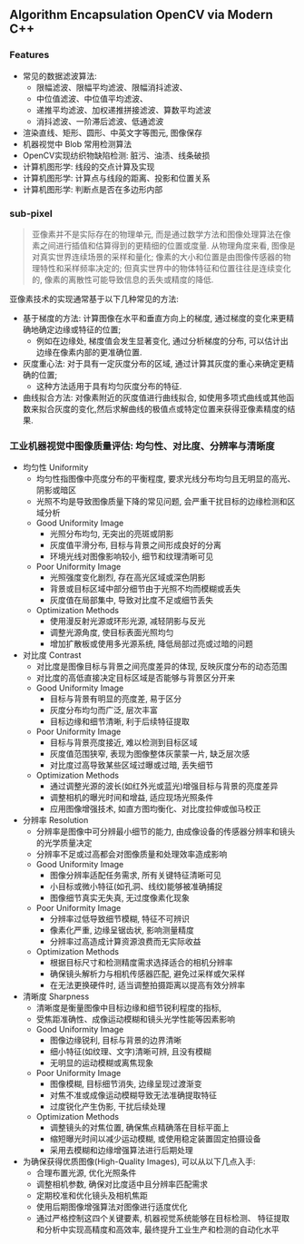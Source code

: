## Algorithm Encapsulation OpenCV via Modern C++

### Features
- 常见的数据滤波算法: 
    - 限幅滤波、限幅平均滤波、限幅消抖滤波、
    - 中位值滤波、中位值平均滤波、
    - 递推平均滤波、加权递推拼接滤波、算数平均滤波
    - 消抖滤波、一阶滞后滤波、低通滤波
- 渲染直线、矩形、圆形、中英文字等图元, 图像保存
- 机器视觉中 Blob 常用检测算法
- OpenCV实现纺织物缺陷检测: 脏污、油渍、线条破损
- 计算机图形学: 线段的交点计算及实现
- 计算机图形学: 计算点与线段的距离、投影和位置关系
- 计算机图形学: 判断点是否在多边形内部


### sub-pixel 
> 亚像素并不是实际存在的物理单元, 而是通过数学方法和图像处理算法在像素之间进行插值和估算得到的更精细的位置或度量. 从物理角度来看, 图像是对真实世界连续场景的采样和量化; 像素的大小和位置是由图像传感器的物理特性和采样频率决定的; 但真实世界中的物体特征和位置往往是连续变化的, 像素的离散性可能导致信息的丢失或精度的降低.

亚像素技术的实现通常基于以下几种常见的方法:
- 基于梯度的方法: 计算图像在水平和垂直方向上的梯度, 通过梯度的变化来更精确地确定边缘或特征的位置;
    - 例如在边缘处, 梯度值会发生显著变化, 通过分析梯度的分布, 可以估计出边缘在像素内部的更准确位置.
- 灰度重心法: 对于具有一定灰度分布的区域, 通过计算其灰度的重心来确定更精确的位置;
    - 这种方法适用于具有均匀灰度分布的特征.
- 曲线拟合方法: 对像素附近的灰度值进行曲线拟合, 如使用多项式曲线或其他函数来拟合灰度的变化,然后求解曲线的极值点或特定位置来获得亚像素精度的结果.

### 工业机器视觉中图像质量评估: 均匀性、对比度、分辨率与清晰度
- 均匀性 Uniformity
    - 均匀性指图像中亮度分布的平衡程度, 要求光线分布均匀且无明显的高光、阴影或暗区
    - 光照不均是导致图像质量下降的常见问题, 会严重干扰目标的边缘检测和区域分析
    - Good Uniformity Image
        - 光照分布均匀, 无突出的亮斑或阴影
        - 灰度值平滑分布, 目标与背景之间形成良好的分离
        - 环境光线对图像影响较小, 细节和纹理清晰可见
    - Poor Uniformity Image
        - 光照强度变化剧烈, 存在高光区域或深色阴影
        - 背景或目标区域中部分细节由于光照不均而模糊或丢失
        - 灰度值在局部集中, 导致对比度不足或细节丢失
    - Optimization Methods
        - 使用漫反射光源或环形光源, 减轻阴影与反光
        - 调整光源角度, 使目标表面光照均匀
        - 增加扩散板或使用多光源系统, 降低局部过亮或过暗的问题
- 对比度 Contrast
    - 对比度是图像目标与背景之间亮度差异的体现, 反映灰度分布的动态范围
    - 对比度的高低直接决定目标区域是否能够与背景区分开来
    - Good Uniformity Image
        - 目标与背景有明显的亮度差, 易于区分
        - 灰度分布均匀而广泛, 层次丰富
        - 目标边缘和细节清晰, 利于后续特征提取
    - Poor Uniformity Image
        - 目标与背景亮度接近, 难以检测到目标区域
        - 灰度值范围狭窄, 表现为图像整体灰蒙蒙一片, 缺乏层次感
        - 对比度过高导致某些区域过曝或过暗, 丢失细节
    - Optimization Methods
        - 通过调整光源的波长(如红外光或蓝光)增强目标与背景的亮度差异
        - 调整相机的曝光时间和增益, 适应现场光照条件
        - 应用图像增强技术, 如直方图均衡化、对比度拉伸或伽马校正
- 分辨率 Resolution
    - 分辨率是图像中可分辨最小细节的能力, 由成像设备的传感器分辨率和镜头的光学质量决定
    - 分辨率不足或过高都会对图像质量和处理效率造成影响
    - Good Uniformity Image
        - 图像分辨率适配任务需求, 所有关键特征清晰可见
        - 小目标或微小特征(如孔洞、线纹)能够被准确捕捉
        - 图像细节真实无失真, 无过度像素化现象
    - Poor Uniformity Image
        - 分辨率过低导致细节模糊, 特征不可辨识
        - 像素化严重, 边缘呈锯齿状, 影响测量精度
        - 分辨率过高造成计算资源浪费而无实际收益
    - Optimization Methods
        - 根据目标尺寸和检测精度需求选择适合的相机分辨率
        - 确保镜头解析力与相机传感器匹配, 避免过采样或欠采样
        - 在无法更换硬件时, 适当调整拍摄距离以提高有效分辨率
- 清晰度 Sharpness
    - 清晰度是衡量图像中目标边缘和细节锐利程度的指标, 
    - 受焦距准确性、成像运动模糊和镜头光学性能等因素影响
    - Good Uniformity Image
        - 图像边缘锐利, 目标与背景的边界清晰
        - 细小特征(如纹理、文字)清晰可辨, 且没有模糊
        - 无明显的运动模糊或离焦现象
    - Poor Uniformity Image
        - 图像模糊, 目标细节消失, 边缘呈现过渡渐变
        - 对焦不准或成像运动模糊导致无法准确提取特征
        - 过度锐化产生伪影, 干扰后续处理
    - Optimization Methods
        - 调整镜头的对焦位置, 确保焦点精确落在目标平面上
        - 缩短曝光时间以减少运动模糊, 或使用稳定装置固定拍摄设备
        - 采用去模糊和边缘增强算法进行后期处理
- 为确保获得优质图像(High-Quality Images), 可以从以下几点入手:
    - 合理布置光源, 优化光照条件
    - 调整相机参数, 确保对比度适中且分辨率匹配需求
    - 定期校准和优化镜头及相机焦距
    - 使用后期图像增强算法对图像进行适度优化
    - 通过严格控制这四个关键要素, 机器视觉系统能够在目标检测、
    特征提取和分析中实现高精度和高效率, 最终提升工业生产和检测的自动化水平
